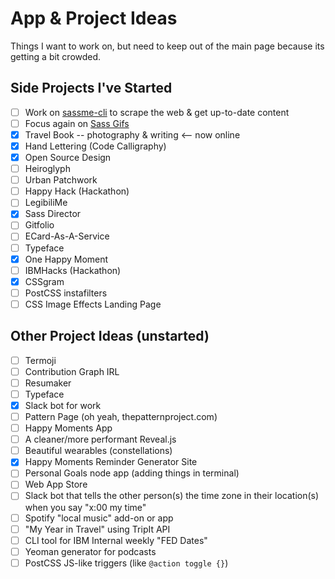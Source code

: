 # App & Project Ideas

Things I want to work on, but need to keep out of the main page because its getting a bit crowded.

## Side Projects I've Started
- [ ] Work on [sassme-cli](https://github.com/una/sassme) to scrape the web & get up-to-date content
- [ ] Focus again on [Sass Gifs](http://sassgifs.com)
- [x] Travel Book -- photography & writing <-- now online
- [x] Hand Lettering (Code Calligraphy)
- [x] Open Source Design
- [ ] Heiroglyph
- [ ] Urban Patchwork
- [ ] Happy Hack (Hackathon)
- [ ] LegibiliMe
- [x] Sass Director
- [ ] Gitfolio
- [ ] ECard-As-A-Service
- [ ] Typeface
- [x] One Happy Moment
- [ ] IBMHacks (Hackathon)
- [x] CSSgram
- [ ] PostCSS instafilters
- [ ] CSS Image Effects Landing Page

## Other Project Ideas (unstarted)
- [ ] Termoji
- [ ] Contribution Graph IRL
- [ ] Resumaker
- [ ] Typeface
- [x] Slack bot for work
- [ ] Pattern Page (oh yeah, thepatternproject.com)
- [ ] Happy Moments App
- [ ] A cleaner/more performant Reveal.js
- [ ] Beautiful wearables (constellations)
- [x] Happy Moments Reminder Generator Site
- [ ] Personal Goals node app (adding things in terminal)
- [ ] Web App Store
- [ ] Slack bot that tells the other person(s) the time zone in their location(s) when you say "x:00 my time"
- [ ] Spotify "local music" add-on or app
- [ ] "My Year in Travel" using TripIt API
- [ ] CLI tool for IBM Internal weekly "FED Dates"
- [ ] Yeoman generator for podcasts
- [ ] PostCSS JS-like triggers (like `@action toggle {}`)
